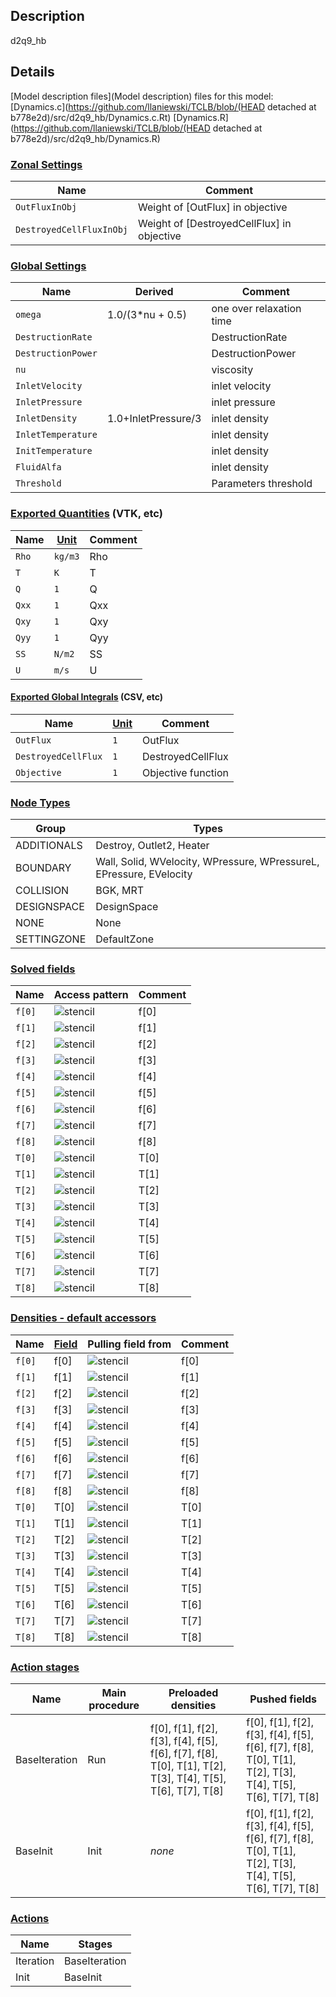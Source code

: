 

## Description
d2q9_hb

## Details
[Model description files](Model description) files for this model:
[Dynamics.c](https://github.com/llaniewski/TCLB/blob/(HEAD detached at b778e2d)/src/d2q9_hb/Dynamics.c.Rt)
[Dynamics.R](https://github.com/llaniewski/TCLB/blob/(HEAD detached at b778e2d)/src/d2q9_hb/Dynamics.R)

### [Zonal Settings](Settings)

| Name | Comment |
| --- | --- |
|`OutFluxInObj`|Weight of [OutFlux] in objective|
|`DestroyedCellFluxInObj`|Weight of [DestroyedCellFlux] in objective|


### [Global Settings](Settings)

| Name | Derived | Comment |
| --- | --- | --- |
|`omega`|1.0/(3*nu + 0.5)|one over relaxation time|
|`DestructionRate`||DestructionRate|
|`DestructionPower`||DestructionPower|
|`nu`||viscosity|
|`InletVelocity`||inlet velocity|
|`InletPressure`||inlet pressure|
|`InletDensity`|1.0+InletPressure/3|inlet density|
|`InletTemperature`||inlet density|
|`InitTemperature`||inlet density|
|`FluidAlfa`||inlet density|
|`Threshold`||Parameters threshold|

### [Exported Quantities](Quantities) (VTK, etc)

| Name | [Unit](Units) | Comment |
| --- | --- | --- |
|`Rho`|`kg/m3`|Rho|
|`T`|`K`|T|
|`Q`|`1`|Q|
|`Qxx`|`1`|Qxx|
|`Qxy`|`1`|Qxy|
|`Qyy`|`1`|Qyy|
|`SS`|`N/m2`|SS|
|`U`|`m/s`|U|

#### [Exported Global Integrals](Globals) (CSV, etc)

| Name | [Unit](Units) | Comment |
| --- | --- | --- |
|`OutFlux`|`1`|OutFlux|
|`DestroyedCellFlux`|`1`|DestroyedCellFlux|
|`Objective`|`1`|Objective function|

### [Node Types](Node-Types)

| Group | Types |
| --- | --- |
|ADDITIONALS|Destroy, Outlet2, Heater|
|BOUNDARY|Wall, Solid, WVelocity, WPressure, WPressureL, EPressure, EVelocity|
|COLLISION|BGK, MRT|
|DESIGNSPACE|DesignSpace|
|NONE|None|
|SETTINGZONE|DefaultZone|

### [Solved fields](Fields)

| Name | Access pattern | Comment |
| --- | --- | --- |
|`f[0]`|![stencil](/images/st_a1p0p0p0p0p0p0.png)|f[0]|
|`f[1]`|![stencil](/images/st_a1n1p0p0n1p0p0.png)|f[1]|
|`f[2]`|![stencil](/images/st_a1p0n1p0p0n1p0.png)|f[2]|
|`f[3]`|![stencil](/images/st_a1p1p0p0p1p0p0.png)|f[3]|
|`f[4]`|![stencil](/images/st_a1p0p1p0p0p1p0.png)|f[4]|
|`f[5]`|![stencil](/images/st_a1n1n1p0n1n1p0.png)|f[5]|
|`f[6]`|![stencil](/images/st_a1p1n1p0p1n1p0.png)|f[6]|
|`f[7]`|![stencil](/images/st_a1p1p1p0p1p1p0.png)|f[7]|
|`f[8]`|![stencil](/images/st_a1n1p1p0n1p1p0.png)|f[8]|
|`T[0]`|![stencil](/images/st_a1p0p0p0p0p0p0.png)|T[0]|
|`T[1]`|![stencil](/images/st_a1n1p0p0n1p0p0.png)|T[1]|
|`T[2]`|![stencil](/images/st_a1p0n1p0p0n1p0.png)|T[2]|
|`T[3]`|![stencil](/images/st_a1p1p0p0p1p0p0.png)|T[3]|
|`T[4]`|![stencil](/images/st_a1p0p1p0p0p1p0.png)|T[4]|
|`T[5]`|![stencil](/images/st_a1n1n1p0n1n1p0.png)|T[5]|
|`T[6]`|![stencil](/images/st_a1p1n1p0p1n1p0.png)|T[6]|
|`T[7]`|![stencil](/images/st_a1p1p1p0p1p1p0.png)|T[7]|
|`T[8]`|![stencil](/images/st_a1n1p1p0n1p1p0.png)|T[8]|

### [Densities - default accessors](Densities)

| Name | [Field](Fields) | Pulling field from | Comment |
| --- | --- | --- | --- |
|`f[0]`|f[0]|![stencil](/images/st_a1p0p0p0p0p0p0.png)|f[0]|
|`f[1]`|f[1]|![stencil](/images/st_a1p1p0p0p1p0p0.png)|f[1]|
|`f[2]`|f[2]|![stencil](/images/st_a1p0p1p0p0p1p0.png)|f[2]|
|`f[3]`|f[3]|![stencil](/images/st_a1n1p0p0n1p0p0.png)|f[3]|
|`f[4]`|f[4]|![stencil](/images/st_a1p0n1p0p0n1p0.png)|f[4]|
|`f[5]`|f[5]|![stencil](/images/st_a1p1p1p0p1p1p0.png)|f[5]|
|`f[6]`|f[6]|![stencil](/images/st_a1n1p1p0n1p1p0.png)|f[6]|
|`f[7]`|f[7]|![stencil](/images/st_a1n1n1p0n1n1p0.png)|f[7]|
|`f[8]`|f[8]|![stencil](/images/st_a1p1n1p0p1n1p0.png)|f[8]|
|`T[0]`|T[0]|![stencil](/images/st_a1p0p0p0p0p0p0.png)|T[0]|
|`T[1]`|T[1]|![stencil](/images/st_a1p1p0p0p1p0p0.png)|T[1]|
|`T[2]`|T[2]|![stencil](/images/st_a1p0p1p0p0p1p0.png)|T[2]|
|`T[3]`|T[3]|![stencil](/images/st_a1n1p0p0n1p0p0.png)|T[3]|
|`T[4]`|T[4]|![stencil](/images/st_a1p0n1p0p0n1p0.png)|T[4]|
|`T[5]`|T[5]|![stencil](/images/st_a1p1p1p0p1p1p0.png)|T[5]|
|`T[6]`|T[6]|![stencil](/images/st_a1n1p1p0n1p1p0.png)|T[6]|
|`T[7]`|T[7]|![stencil](/images/st_a1n1n1p0n1n1p0.png)|T[7]|
|`T[8]`|T[8]|![stencil](/images/st_a1p1n1p0p1n1p0.png)|T[8]|

### [Action stages](Stages)

| Name | Main procedure | Preloaded densities | Pushed fields |
| --- | --- | --- | --- |
|BaseIteration|Run|f[0], f[1], f[2], f[3], f[4], f[5], f[6], f[7], f[8], T[0], T[1], T[2], T[3], T[4], T[5], T[6], T[7], T[8]|f[0], f[1], f[2], f[3], f[4], f[5], f[6], f[7], f[8], T[0], T[1], T[2], T[3], T[4], T[5], T[6], T[7], T[8]|
|BaseInit|Init|_none_|f[0], f[1], f[2], f[3], f[4], f[5], f[6], f[7], f[8], T[0], T[1], T[2], T[3], T[4], T[5], T[6], T[7], T[8]|


### [Actions](Stages)

| Name | Stages |
| --- | --- |
|Iteration|BaseIteration|
|Init|BaseInit|

